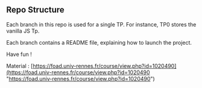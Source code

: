 ## Repo Structure

Each branch in this repo is used for a single TP. For instance, TP0 stores the vanilla JS Tp.

Each branch contains a README file, explaining how to launch the project.

Have fun !


Material : [https://foad.univ-rennes.fr/course/view.php?id=1020490](https://foad.univ-rennes.fr/course/view.php?id=1020490 "https://foad.univ-rennes.fr/course/view.php?id=1020490")
